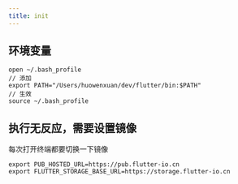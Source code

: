 ```yaml
---
title: init
---
```



## 环境变量

```
open ~/.bash_profile
// 添加
export PATH="/Users/huowenxuan/dev/flutter/bin:$PATH"
// 生效
source ~/.bash_profile
```
## 执行无反应，需要设置镜像
每次打开终端都要切换一下镜像

```
export PUB_HOSTED_URL=https://pub.flutter-io.cn
export FLUTTER_STORAGE_BASE_URL=https://storage.flutter-io.cn
```
                      